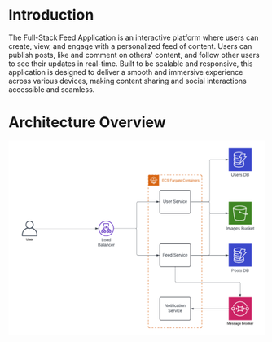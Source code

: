# Introduction

The Full-Stack Feed Application is an interactive platform where users can create, view, and engage with a personalized feed of content. Users can publish posts, like and comment on others' content, and follow other users to see their updates in real-time. Built to be scalable and responsive, this application is designed to deliver a smooth and immersive experience across various devices, making content sharing and social interactions accessible and seamless.

# Architecture Overview

![Architecture Overview](images/FeedProject.png)


